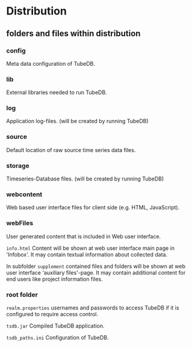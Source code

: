 # Distribution

## folders and files within distribution

### config

Meta data configuration of TubeDB.

### lib

External libraries needed to run TubeDB.

### log

Application log-files. (will be created by running TubeDB)

### source

Default location of raw source time series data files.

### storage

Timeseries-Database files. (will be created by running TubeDB)

### webcontent

Web based user interface files for client side (e.g. HTML, JavaScript).

### webFiles

User generated content that is included in Web user interface.

`info.html` Content will be shown at web user interface main page in 'Infobox'. It may contain textual information about collected data.

In subfolder `supplement` contained files and folders will be shown at web user interface 'auxiliary files'-page. It may contain additional content for end users like project information files.

### root folder

`realm.properties` usernames and passwords to access TubeDB if it is configured to require access control.

`tsdb.jar` Compiled TubeDB application.

`tsdb_paths.ini` Configuration of TubeDB.


